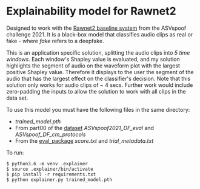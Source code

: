 # Explainability model for Rawnet2

Designed to work with the [Rawnet2 baseline system](https://github.com/asvspoof-challenge/2021/tree/main/DF/Baseline-RawNet2)
from the ASVspoof challenge 2021. It is a black-box model that classifies audio 
clips as real or fake - where *fake* refers to a deepfake.

This is an application specific solution, splitting the audio clips into
*5 time windows*. Each window's Shapley value is evaluated, and my solution
highlights the segment of audio on the waveform plot with the largest positive
Shapley value. Therefore it displays to the user the segment of the audio that has the
largest effect on the classifier's decision. Note that this solution only works for
audio clips of ~ 4 secs. Further work would include zero-padding the inputs to
allow the solution to work with all clips in the data set.

To use this model you must have the following files in the same directory:
- *trained_model.pth*
- From part00 of the [dataset](https://zenodo.org/record/4835108#.ZAs4mC-l3S5)
*ASVspoof2021_DF_eval* and *ASVspoof_DF_cm_protocols*
- From the [eval\_package](https://github.com/asvspoof-challenge/2021/tree/main/eval-package)
*score.txt* and *trial_metadata.txt*

To run:
```
$ python3.6 -m venv .explainer
$ source .explainer/bin/activate
$ pip install -r requirements.txt
$ python explainer.py trained_model.pth
```